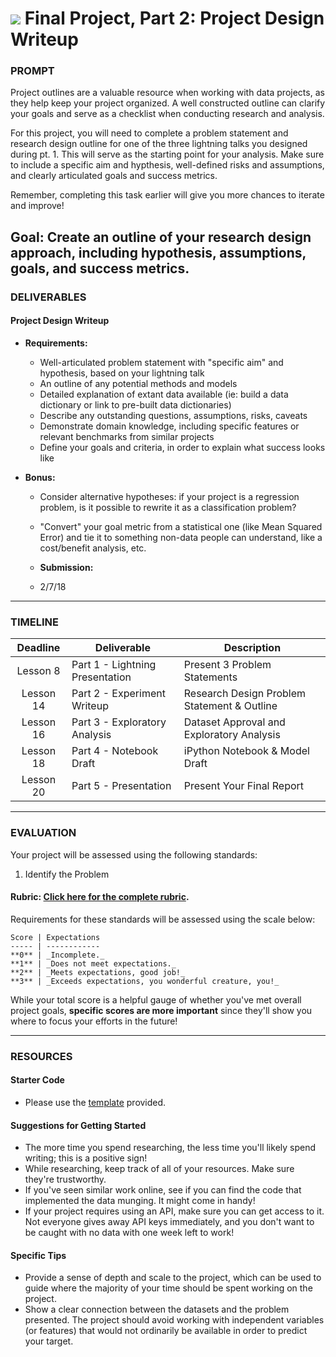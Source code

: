 # ![](https://ga-dash.s3.amazonaws.com/production/assets/logo-9f88ae6c9c3871690e33280fcf557f33.png) Final Project, Part 2: Project Design Writeup

### PROMPT

Project outlines are a valuable resource when working with data projects, as they help keep your project organized.  A well constructed outline can clarify your goals and serve as a checklist when conducting research and analysis.

For this project, you will need to complete a problem statement and research design outline for one of the three lightning talks you designed during pt. 1. This will serve as the starting point for your analysis. Make sure to include a specific aim and hypthesis, well-defined risks and assumptions, and clearly articulated goals and success metrics. 

Remember, completing this task earlier will give you more chances to iterate and improve!

**Goal:** Create an outline of your research design approach, including hypothesis, assumptions, goals, and success metrics.
---

### DELIVERABLES

#### Project Design Writeup

- **Requirements:**
    - Well-articulated problem statement with "specific aim" and hypothesis, based on your lightning talk
    - An outline of any potential methods and models
    - Detailed explanation of extant data available (ie: build a data dictionary or link to pre-built data dictionaries)
    - Describe any outstanding questions, assumptions, risks, caveats
    - Demonstrate domain knowledge, including specific features or relevant benchmarks from similar projects 
    - Define your goals and criteria, in order to explain what success looks like

- **Bonus:**
    - Consider alternative hypotheses: if your project is a regression problem, is it possible to rewrite it as a classification problem?
    - "Convert" your goal metric from a statistical one (like Mean Squared Error) and tie it to something non-data people can understand, like a cost/benefit analysis, etc.

    - **Submission:** 
  - 2/7/18

---

### TIMELINE

| Deadline  | Deliverable                     | Description                              |
| :-------: | ------------------------------- | ---------------------------------------- |
| Lesson 8  | Part 1 - Lightning Presentation | Present 3 Problem Statements             |
| Lesson 14 | Part 2 - Experiment Writeup     | Research Design Problem Statement & Outline |
| Lesson 16 | Part 3 - Exploratory Analysis   | Dataset Approval and Exploratory Analysis |
| Lesson 18 | Part 4 - Notebook Draft         | iPython Notebook & Model Draft           |
| Lesson 20 | Part 5 - Presentation           | Present Your Final Report                |

---

### EVALUATION

Your project will be assessed using the following standards:

1. Identify the Problem

#### Rubric: [Click here for the complete rubric](./final-project-2-rubric.md).

Requirements for these standards will be assessed using the scale below:

    Score | Expectations
    ----- | ------------
    **0** | _Incomplete._
    **1** | _Does not meet expectations._
    **2** | _Meets expectations, good job!_
    **3** | _Exceeds expectations, you wonderful creature, you!_

While your total score is a helpful gauge of whether you've met overall project goals, __specific scores are more important__ since they'll show you where to focus your efforts in the future!

---

### RESOURCES

#### Starter Code

- Please use the [template](./project-design-template.md) provided.

#### Suggestions for Getting Started

- The more time you spend researching, the less time you'll likely spend writing; this is a positive sign!
- While researching, keep track of all of your resources. Make sure they're trustworthy.
- If you've seen similar work online, see if you can find the code that implemented the data munging. It might come in handy!
- If your project requires using an API, make sure you can get access to it. Not everyone gives away API keys immediately, and you don't want to be caught with no data with one week left to work!

#### Specific Tips

- Provide a sense of depth and scale to the project, which can be used to guide where the majority of your time should be spent working on the project.
- Show a clear connection between the datasets and the problem presented. The project should avoid working with independent variables (or features) that would not ordinarily be available in order to predict your target.
